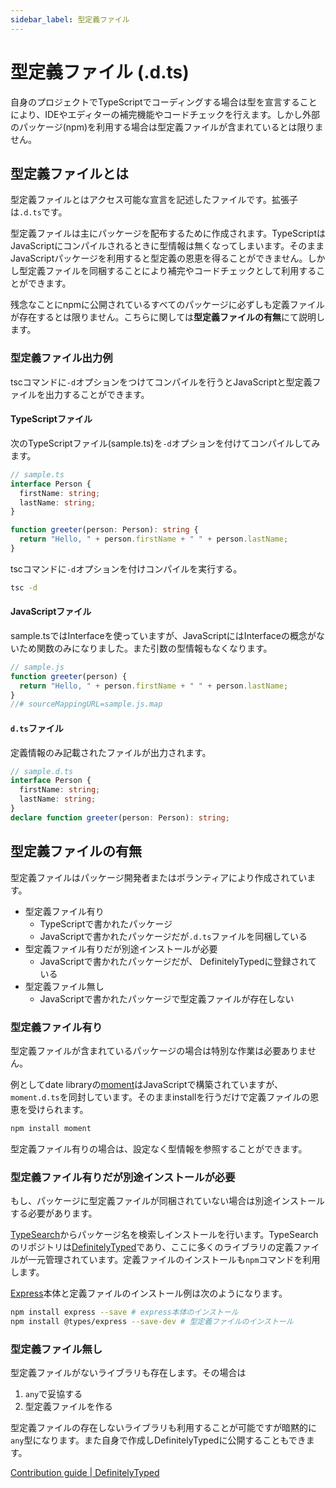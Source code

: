 ```yaml
---
sidebar_label: 型定義ファイル
---
```


# 型定義ファイル (.d.ts)

自身のプロジェクトでTypeScriptでコーディングする場合は型を宣言することにより、IDEやエディターの補完機能やコードチェックを行えます。しかし外部のパッケージ(npm)を利用する場合は型定義ファイルが含まれているとは限りません。

## 型定義ファイルとは

型定義ファイルとはアクセス可能な宣言を記述したファイルです。拡張子は`.d.ts`です。

型定義ファイルは主にパッケージを配布するために作成されます。TypeScriptはJavaScriptにコンパイルされるときに型情報は無くなってしまいます。そのままJavaScriptパッケージを利用すると型定義の恩恵を得ることができません。しかし型定義ファイルを同梱することにより補完やコードチェックとして利用することができます。

残念なことにnpmに公開されているすべてのパッケージに必ずしも定義ファイルが存在するとは限りません。こちらに関しては**型定義ファイルの有無**にて説明します。

### 型定義ファイル出力例

tscコマンドに`-d`オプションをつけてコンパイルを行うとJavaScriptと型定義ファイルを出力することができます。

#### TypeScriptファイル

次のTypeScriptファイル(sample.ts)を`-d`オプションを付けてコンパイルしてみます。

```typescript
// sample.ts
interface Person {
  firstName: string;
  lastName: string;
}

function greeter(person: Person): string {
  return "Hello, " + person.firstName + " " + person.lastName;
}
```

tscコマンドに`-d`オプションを付けコンパイルを実行する。

```bash
tsc -d
```

#### JavaScriptファイル

sample.tsではInterfaceを使っていますが、JavaScriptにはInterfaceの概念がないため関数のみになりました。また引数の型情報もなくなります。

```javascript
// sample.js
function greeter(person) {
  return "Hello, " + person.firstName + " " + person.lastName;
}
//# sourceMappingURL=sample.js.map
```

#### `d.ts`ファイル

定義情報のみ記載されたファイルが出力されます。

```typescript
// sample.d.ts
interface Person {
  firstName: string;
  lastName: string;
}
declare function greeter(person: Person): string;
```

## 型定義ファイルの有無

型定義ファイルはパッケージ開発者またはボランティアにより作成されています。

- 型定義ファイル有り
  - TypeScriptで書かれたパッケージ
  - JavaScriptで書かれたパッケージだが`.d.ts`ファイルを同梱している
- 型定義ファイル有りだが別途インストールが必要
  - JavaScriptで書かれたパッケージだが、 DefinitelyTypedに登録されている
- 型定義ファイル無し
  - JavaScriptで書かれたパッケージで型定義ファイルが存在しない

### 型定義ファイル有り

型定義ファイルが含まれているパッケージの場合は特別な作業は必要ありません。

例としてdate libraryの[moment](https://github.com/moment/moment)はJavaScriptで構築されていますが、`moment.d.ts`を同封しています。そのままinstallを行うだけで定義ファイルの恩恵を受けられます。

```bash
npm install moment
```

型定義ファイル有りの場合は、設定なく型情報を参照することができます。

### 型定義ファイル有りだが別途インストールが必要

もし、パッケージに型定義ファイルが同梱されていない場合は別途インストールする必要があります。

[TypeSearch](https://microsoft.github.io/TypeSearch/)からパッケージ名を検索しインストールを行います。TypeSearchのリポジトリは[DefinitelyTyped](https://github.com/DefinitelyTyped/DefinitelyTyped)であり、ここに多くのライブラリの定義ファイルが一元管理されています。定義ファイルのインストールも`npm`コマンドを利用します。

[Express](https://expressjs.com/)本体と定義ファイルのインストール例は次のようになります。

```bash
npm install express --save # express本体のインストール
npm install @types/express --save-dev # 型定義ファイルのインストール
```

### 型定義ファイル無し

型定義ファイルがないライブラリも存在します。その場合は

1. `any`で妥協する
2. 型定義ファイルを作る

型定義ファイルの存在しないライブラリも利用することが可能ですが暗黙的に`any`型になります。また自身で作成しDefinitelyTypedに公開することもできます。

[Contribution guide | DefinitelyTyped](http://definitelytyped.org/guides/contributing.html)
